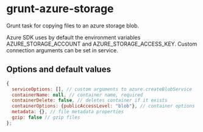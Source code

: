 # grunt-azure-storage

Grunt task for copying files to an azure storage blob.

Azure SDK uses by default the environment variables AZURE_STORAGE_ACCOUNT and AZURE_STORAGE_ACCESS_KEY.
Custom connection arguments can be set in service.

## Options and default values
```javascript
{
  serviceOptions: [], // custom arguments to azure.createBlobService
  containerName: null, // container name, required
  containerDelete: false, // deletes container if it exists
  containerOptions: {publicAccessLevel: "blob"}, // container options
  metadata: {}, // file metadata properties
  gzip: false // gzip files
};
```
